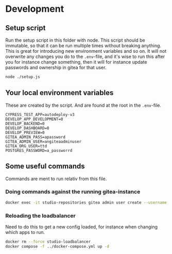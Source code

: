 # Development

## Setup script

Run the setup script in this folder with node. This script should be immutable, so that it can be run multiple times
without breaking anything. This is great for introducing new environment variables and so on. It will not overwrite
any changes you do to the `.env`-file, and it's wise to run this after you for instance change something, then it
will for instance update passwords and ownership in gitea for that user.

```bash
node ./setup.js
```

## Your local environment variables

These are created by the script. And are found at the root in the `.env`-file.

```dotenv
CYPRESS_TEST_APP=autodeploy-v3
DEVELOP_APP_DEVELOPMENT=0
DEVELOP_BACKEND=0
DEVELOP_DASHBOARD=0
DEVELOP_PREVIEW=0
GITEA_ADMIN_PASS=apassword
GITEA_ADMIN_USER=angiteaadminuser
GITEA_ORG_USER=ttd
POSTGRES_PASSWORD=a_passworrd
```

## Some useful commands

Commands are ment to run relativ from this file.

### Doing commands against the running gitea-instance

```bash
docker exec -it studio-repositories gitea admin user create --username testuser --password yoursecurepasshere --email testuser@digdir.no --admin
```

### Reloading the loadbalancer

Need to do this to get a new config loaded, for instance when changing which apps to run.

```bash
docker rm --force studio-loadbalancer
docker compose -f ../docker-compose.yml up -d
```
